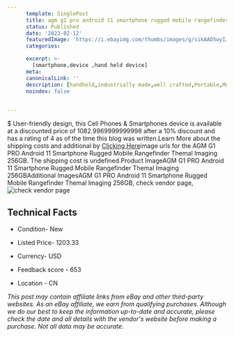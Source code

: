```yaml
---
      template: SinglePost
      title: agm g1 pro android 11 smartphone rugged mobile rangefinder themal imaging 256gb
      status: Published
      date: '2023-02-12'
      featuredImage: 'https://i.ebayimg.com/thumbs/images/g/sikAAOSwyIJiHaHX/s-l225.jpg'
      categories: 

      excerpt: >-
        [smartphone,device ,hand held device]
      meta:
      canonicalLink: ''
      description: [handheld,industrially made,well crafted,Portable,Mobile,Compact,Convenient,Lightweight,Maneuverable,Man-portable,Miniature,Carriable,Hand-held,Light,Holdable,Transportable,Mobile device,Pocket-sized,On-the-go,Wireless,Cordless,Compact size,Convenient size, smartphone,device ,hand held device]
      noindex: false

        
---
```

$
    User-friendly design, this Cell Phones & Smartphones device is available at a discounted price of 1082.9969999999998 after a 10% discount and has a rating of 4 as of the time this blog was written.Learn More about the shipping costs and additional by [Clicking Here](https://www.ebay.com/itm/175246817759?hash=item28cd8639df%3Ag%3AsikAAOSwyIJiHaHX&mkevt=1&mkcid=1&mkrid=711-53200-19255-0&campid=%253CePNCampaignId%253E&customid=%253CreferenceId%253E&toolid=10049)image urls for the AGM G1 PRO Android 11 Smartphone Rugged Mobile Rangefinder Themal Imaging 256GB. The shipping cost is undefined.Product ImageAGM G1 PRO Android 11 Smartphone Rugged Mobile Rangefinder Themal Imaging 256GBAdditional ImagesAGM G1 PRO Android 11 Smartphone Rugged Mobile Rangefinder Themal Imaging 256GB, check vendor page, ![check vendor page](https://origin-galleryplus.ebayimg.com/ws/web/175246817759_2_0_1/225x225.jpg,https://origin-galleryplus.ebayimg.com/ws/web/175246817759_3_0_1/225x225.jpg,https://origin-galleryplus.ebayimg.com/ws/web/175246817759_4_0_1/225x225.jpg,https://origin-galleryplus.ebayimg.com/ws/web/175246817759_5_0_1/225x225.jpg,https://origin-galleryplus.ebayimg.com/ws/web/175246817759_6_0_1/225x225.jpg,https://origin-galleryplus.ebayimg.com/ws/web/175246817759_7_0_1/225x225.jpg,https://origin-galleryplus.ebayimg.com/ws/web/175246817759_8_0_1/225x225.jpg,https://origin-galleryplus.ebayimg.com/ws/web/175246817759_9_0_1/225x225.jpg,https://origin-galleryplus.ebayimg.com/ws/web/175246817759_10_0_1/225x225.jpg,https://origin-galleryplus.ebayimg.com/ws/web/175246817759_11_0_1/225x225.jpg,https://origin-galleryplus.ebayimg.com/ws/web/175246817759_12_0_1/225x225.jpg)
    
    

 ## Technical Facts 



     
      

 - Condition- New 


      

 - Listed Price- 1203.33 


      

 - Currency- USD 


      

 - Feedback score - 653 


      

 - Location - CN 


      
      

 *_This post may contain affiliate links from eBay and other third-party websites. As an eBay affiliate, we earn from qualifying purchases. Although we do our best to keep the information up-to-date and accurate, please check the date and all details with the vendor's website before making a purchase. Not all data may be accurate._*



    
    
    
    
    